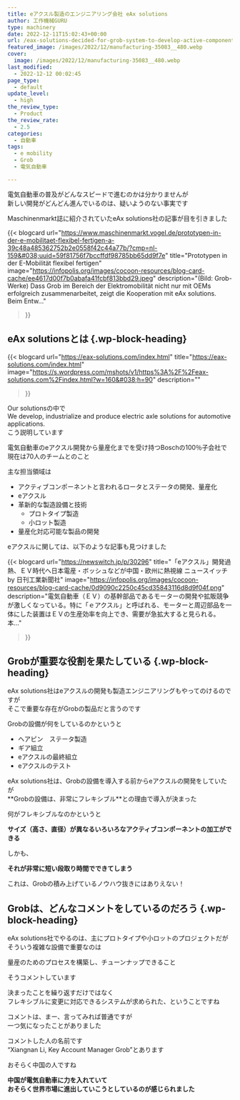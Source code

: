 ```yaml
---
title: eアクスル製造のエンジニアリング会社 eAx solutions
author: 工作機械GURU
type: machinery
date: 2022-12-11T15:02:43+00:00
url: /eax-solutions-decided-for-grob-system-to-develop-active-component-solutions/
featured_image: /images/2022/12/manufacturing-35083__480.webp
cover:
  image: /images/2022/12/manufacturing-35083__480.webp
last_modified:
  - 2022-12-12 00:02:45
page_type:
  - default
update_level:
  - high
the_review_type:
  - Product
the_review_rate:
  - 2.5
categories:
  - 自動車
tags:
  - e mobility
  - Grob
  - 電気自動車

---
```

電気自動車の普及がどんなスピードで進むのかは分かりませんが  
新しい開発がどんどん進んでいるのは、疑いようのない事実です

Maschinenmarkt誌に紹介されていたeAx solutions社の記事が目を引きました

{{< blogcard
url="https://www.maschinenmarkt.vogel.de/prototypen-in-der-e-mobilitaet-flexibel-fertigen-a-39c48a485362752b2e0558f42c44a77b/?cmp=nl-159&#038;uuid=59f81756f7bccffdf98785bb65dd9f7e"
title="Prototypen in der E-Mobilität flexibel fertigen"
image="https://infopolis.org/images/cocoon-resources/blog-card-cache/ee4617d00f7b0abafa41fcbf813bbd29.jpeg"
description="(Bild: Grob-Werke) Dass Grob im Bereich der Elektromobilität nicht nur mit OEMs erfolgreich zusammenarbeitet, zeigt die Kooperation mit eAx solutions. Beim Entw..."
>}} 

## eAx solutionsとは {.wp-block-heading}

{{< blogcard
url="https://eax-solutions.com/index.html"
title="https://eax-solutions.com/index.html"
image="https://s.wordpress.com/mshots/v1/https%3A%2F%2Feax-solutions.com%2Findex.html?w=160&#038;h=90"
description=""
>}} 

Our solutionsの中で  
We develop, industrialize and produce electric axle solutions for automotive applications.  
こう説明しています

電気自動車のeアクスル開発から量産化までを受け持つBoschの100％子会社で  
現在は70人のチームとのこと

主な担当領域は

<ul class="wp-block-list">
  <li>
    アクティブコンポーネントと言われるロータとステータの開発、量産化
  </li>
  <li>
    eアクスル
  </li>
  <li>
    革新的な製造設備と技術 <ul class="wp-block-list">
      <li>
        プロトタイプ製造
      </li>
      <li>
        小ロット製造
      </li>
    </ul>
  </li>
  
  <li>
    量産化対応可能な製品の開発
  </li>
</ul>

eアクスルに関しては、以下のような記事も見つけました

{{< blogcard
url="https://newswitch.jp/p/30296"
title="「eアクスル」開発過熱、ＥＶ時代へ日本電産・ボッシュなどが中国・欧州に熱視線 ニュースイッチ by 日刊工業新聞社"
image="https://infopolis.org/images/cocoon-resources/blog-card-cache/0d9090c2250c45cd35843116d8d9f04f.png"
description="電気自動車（ＥＶ）の基幹部品であるモーターの開発や拡販競争が激しくなっている。特に「ｅアクスル」と呼ばれる、モーターと周辺部品を一体にした装置はＥＶの生産効率を向上でき、需要が急拡大すると見られる。本..."
>}} 

## Grobが重要な役割を果たしている {.wp-block-heading}

eAx solutions社はeアクスルの開発も製造エンジニアリングもやってのけるのですが  
そこで重要な存在がGrobの製品だと言うのです

Grobの設備が何をしているのかというと

<ul class="wp-block-list">
  <li>
    ヘアピン　ステータ製造
  </li>
  <li>
    ギア組立
  </li>
  <li>
    eアクスルの最終組立
  </li>
  <li>
    eアクスルのテスト
  </li>
</ul>

eAx solutions社は、Grobの設備を導入する前からeアクスルの開発をしていたが  
**<span class="fz-20px"><span class="marker-under">Grobの設備は、非常にフレキシブル</span></span>**との理由で導入が決まった

何がフレキシブルなのかというと

**<span class="fz-20px"><span class="marker-under">サイズ（高さ、直径）が異なるいろいろなアクティブコンポーネントの加工ができる</span></span>**

しかも、

**<span class="fz-20px"><span class="marker-under">それが非常に短い段取り時間でできてしまう</span></span>**

これは、Grobの積み上げているノウハウ抜きにはありえない！

## Grobは、どんなコメントをしているのだろう {.wp-block-heading}

eAx solutions社でやるのは、主にプロトタイプや小ロットのプロジェクトだが  
そういう複雑な設備で重要なのは

量産のためのプロセスを構築し、チューンナップできること

そうコメントしています

決まったことを繰り返すだけではなく  
フレキシブルに変更に対応できるシステムが求められた、ということですね

コメントは、まー、言ってみれば普通ですが  
一つ気になったことがありました

コメントした人の名前です  
&#8220;Xiangnan Li, Key Account Manager Grob&#8221;とあります

おそらく中国の人ですね

**<span class="marker-under">中国が電気自動車に力を入れていて<br />おそらく世界市場に進出していこうとしているのが感じられました</span>**